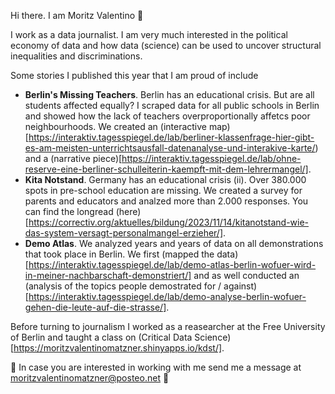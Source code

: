 Hi there. I am Moritz Valentino 🌸 

I work as a data journalist. I am very much interested in the political economy of data and how data (science) can be used to uncover structural inequalities and discriminations. 

Some stories I published this year that I am proud of include 
- **Berlin's Missing Teachers**. Berlin has an educational crisis. But are all students affected equally? I scraped data for all public schools in Berlin and showed how the lack of teachers overproportionally affetcs poor neighbourhoods. We created an (interactive map)[https://interaktiv.tagesspiegel.de/lab/berliner-klassenfrage-hier-gibt-es-am-meisten-unterrichtsausfall-datenanalyse-und-interakive-karte/) and a (narrative piece)[https://interaktiv.tagesspiegel.de/lab/ohne-reserve-eine-berliner-schulleiterin-kaempft-mit-dem-lehrermangel/]. 
- **Kita Notstand**. Germany has an educational crisis (ii). Over 380.000 spots in pre-school education are missing. We created a survey for parents and educators and analzed more than 2.000 responses. You can find the longread (here)[https://correctiv.org/aktuelles/bildung/2023/11/14/kitanotstand-wie-das-system-versagt-personalmangel-erzieher/].
- **Demo Atlas**. We analyzed years and years of data on all demonstrations that took place in Berlin. We first (mapped the data)[https://interaktiv.tagesspiegel.de/lab/demo-atlas-berlin-wofuer-wird-in-meiner-nachbarschaft-demonstriert/] and as well conducted an (analysis of the topics people demostrated for / against)[https://interaktiv.tagesspiegel.de/lab/demo-analyse-berlin-wofuer-gehen-die-leute-auf-die-strasse/].

Before turning to journalism I worked as a reasearcher at the Free University of Berlin and taught a class on (Critical Data Science)[https://moritzvalentinomatzner.shinyapps.io/kdst/].

🌸 In case you are interested in working with me send me a message at moritzvalentinomatzner@posteo.net 🌸
